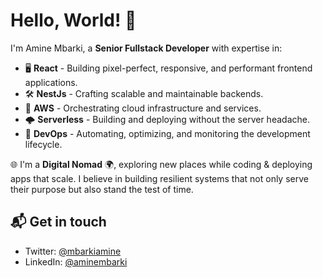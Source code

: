 # Hello, World! 👋

I'm Amine Mbarki, a **Senior Fullstack Developer** with expertise in:
- 🖥️ **React** - Building pixel-perfect, responsive, and performant frontend applications.
- 🛠️ **NestJs** - Crafting scalable and maintainable backends.
- 🚀 **AWS** - Orchestrating cloud infrastructure and services.
- 🌩️ **Serverless** - Building and deploying without the server headache.
- 🔧 **DevOps** - Automating, optimizing, and monitoring the development lifecycle.
  
🌐 I'm a **Digital Nomad** 🌍, exploring new places while coding & deploying apps that scale. I believe in building resilient systems that not only serve their purpose but also stand the test of time.

## 📬 Get in touch
- Twitter: [@mbarkiamine](https://twitter.com/mbarkiamine)
- LinkedIn: [@aminembarki](https://www.linkedin.com/in/aminembarki/)


